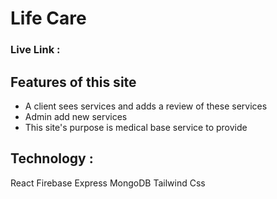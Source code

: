 # Life Care 

### Live Link : 

## Features of this site

* A client sees services and adds a review of these services
* Admin add new services
* This site's purpose is medical base service to provide 

## Technology : 
React
Firebase
Express
MongoDB
Tailwind Css
